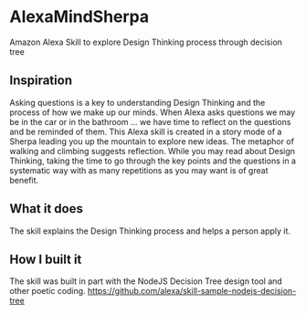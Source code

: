 # AlexaMindSherpa
Amazon Alexa Skill to explore Design Thinking process through decision tree

## Inspiration
Asking questions is a key to understanding Design Thinking and the process of how we make up our minds.  When Alexa asks questions we may be in the car or in the bathroom ... we have time to reflect on the questions and be reminded of them.  This Alexa skill is created in a story mode of a Sherpa leading you up the mountain to explore new ideas.  The metaphor of walking and climbing suggests reflection.  While you may read about Design Thinking, taking the time to go through the key points and the questions in a systematic way with as many repetitions as you may want is of great benefit.

## What it does
The skill explains the Design Thinking process and helps a person apply it.

## How I built it
The skill was built in part with the NodeJS Decision Tree design tool and other poetic coding.
https://github.com/alexa/skill-sample-nodejs-decision-tree
